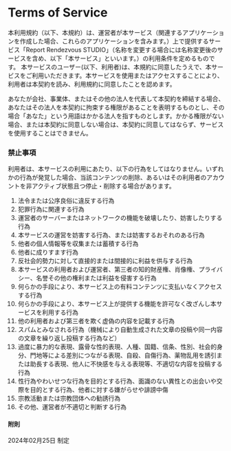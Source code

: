 # Terms of Service

本利用規約（以下、本規約）は、運営者が本サービス（関連するアプリケーションを作成した場合、これらのアプリケーションを含みます。）上で提供するサービス「Report Rendezvous STUDIO」（名称を変更する場合には名称変更後のサービスを含め、以下「本サービス」といいます。）の利用条件を定めるものです。
本サービスのユーザー(以下、利用者)は、本規約に同意したうえで、本サービスをご利用いただきます。本サービスを使用またはアクセスすることにより、利用者は本契約を読み、利用規約に同意したことを認めます。

あなたが会社、事業体、またはその他の法人を代表して本契約を締結する場合、あなたはその法人を本契約に拘束する権限があることを表明するものとし、その場合「あなた」という用語はかかる法人を指すものとします。かかる権限がない場合、または本契約に同意しない場合は、本契約に同意してはならず、サービスを使用することはできません。

### 禁止事項

利用者は、本サービスの利用にあたり、以下の行為をしてはなりません。いずれかの行為が発覚した場合、当該コンテンツの削除、あるいはその利用者のアカウントを非アクティブ状態且つ停止・削除する場合があります。

1. 法令または公序良俗に違反する行為
2. 犯罪行為に関連する行為
3. 運営者のサーバーまたはネットワークの機能を破壊したり、妨害したりする行為
4. 本サービスの運営を妨害する行為、または妨害するおそれのある行為
5. 他者の個人情報等を収集または蓄積する行為
6. 他者に成りすます行為
7. 反社会的勢力に対して直接的または間接的に利益を供与する行為
8. 本サービスの利用者および運営者、第三者の知的財産権、肖像権、プライバシー、名誉その他の権利または利益を侵害する行為
9. 何らかの手段により、本サービス上の有料コンテンツに支払いなくアクセスする行為
10. 何らかの手段により、本サービス上が提供する機能を許可なく改ざんし本サービスを利用する行為
11. 他の利用者および第三者を欺く虚偽の内容を記載する行為
12. スパムとみなされる行為（機械により自動生成された文章の投稿や同一内容の文章を繰り返し投稿する行為など）
13. 過度に暴力的な表現、露骨な性的表現、人種、国籍、信条、性別、社会的身分、門地等による差別につながる表現、自殺、自傷行為、薬物乱用を誘引または助長する表現、他人に不快感を与える表現等、不適切な内容を投稿する行為
14. 性行為やわいせつな行為を目的とする行為、面識のない異性との出会いや交際を目的とする行為、他者に対する嫌がらせや誹謗中傷
15. 宗教活動または宗教団体への勧誘行為
16. その他、運営者が不適切と判断する行為

#### 附則

2024年02月25日 制定
